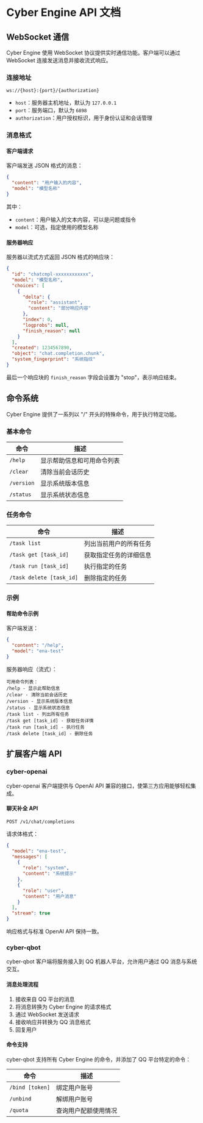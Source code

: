 # Cyber Engine API 文档

## WebSocket 通信

Cyber Engine 使用 WebSocket 协议提供实时通信功能。客户端可以通过 WebSocket 连接发送消息并接收流式响应。

### 连接地址

```
ws://{host}:{port}/{authorization}
```

- `host`：服务器主机地址，默认为 `127.0.0.1`
- `port`：服务端口，默认为 `6898`
- `authorization`：用户授权标识，用于身份认证和会话管理

### 消息格式

#### 客户端请求

客户端发送 JSON 格式的消息：

```json
{
  "content": "用户输入的内容",
  "model": "模型名称"
}
```

其中：
- `content`：用户输入的文本内容，可以是问题或指令
- `model`：可选，指定使用的模型名称

#### 服务器响应

服务器以流式方式返回 JSON 格式的响应块：

```json
{
  "id": "chatcmpl-xxxxxxxxxxxx",
  "model": "模型名称",
  "choices": [
    {
      "delta": {
        "role": "assistant",
        "content": "部分响应内容"
      },
      "index": 0,
      "logprobs": null,
      "finish_reason": null
    }
  ],
  "created": 1234567890,
  "object": "chat.completion.chunk",
  "system_fingerprint": "系统指纹"
}
```

最后一个响应块的 `finish_reason` 字段会设置为 "stop"，表示响应结束。

## 命令系统

Cyber Engine 提供了一系列以 "/" 开头的特殊命令，用于执行特定功能。

### 基本命令

| 命令 | 描述 |
|------|------|
| `/help` | 显示帮助信息和可用命令列表 |
| `/clear` | 清除当前会话历史 |
| `/version` | 显示系统版本信息 |
| `/status` | 显示系统状态信息 |

### 任务命令

| 命令 | 描述 |
|------|------|
| `/task list` | 列出当前用户的所有任务 |
| `/task get [task_id]` | 获取指定任务的详细信息 |
| `/task run [task_id]` | 执行指定的任务 |
| `/task delete [task_id]` | 删除指定的任务 |

### 示例

#### 帮助命令示例

客户端发送：
```json
{
  "content": "/help",
  "model": "ena-test"
}
```

服务器响应（流式）：
```
可用命令列表：
/help - 显示此帮助信息
/clear - 清除当前会话历史
/version - 显示系统版本信息
/status - 显示系统状态信息
/task list - 列出所有任务
/task get [task_id] - 获取任务详情
/task run [task_id] - 执行任务
/task delete [task_id] - 删除任务
```

## 扩展客户端 API

### cyber-openai

cyber-openai 客户端提供与 OpenAI API 兼容的接口，使第三方应用能够轻松集成。

#### 聊天补全 API
```
POST /v1/chat/completions
```

请求体格式：
```json
{
  "model": "ena-test",
  "messages": [
    {
      "role": "system",
      "content": "系统提示"
    },
    {
      "role": "user",
      "content": "用户消息"
    }
  ],
  "stream": true
}
```

响应格式与标准 OpenAI API 保持一致。

### cyber-qbot

cyber-qbot 客户端将服务接入到 QQ 机器人平台，允许用户通过 QQ 消息与系统交互。

#### 消息处理流程

1. 接收来自 QQ 平台的消息
2. 将消息转换为 Cyber Engine 的请求格式
3. 通过 WebSocket 发送请求
4. 接收响应并转换为 QQ 消息格式
5. 回复用户

#### 命令支持

cyber-qbot 支持所有 Cyber Engine 的命令，并添加了 QQ 平台特定的命令：

| 命令 | 描述 |
|------|------|
| `/bind [token]` | 绑定用户账号 |
| `/unbind` | 解绑用户账号 |
| `/quota` | 查询用户配额使用情况 | 
